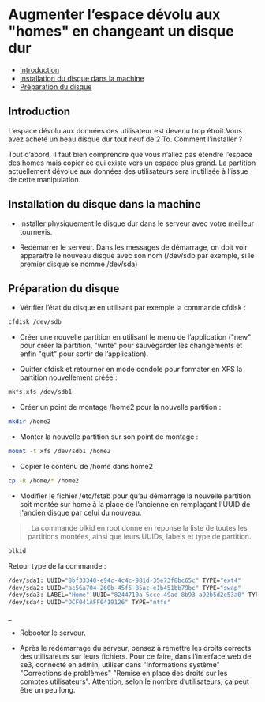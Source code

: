# Augmenter l’espace dévolu aux "homes" en changeant un disque dur

* [Introduction](#introduction)
* [Installation du disque dans la machine](#installation-du-disque-dans-la-machine)
* [Préparation du disque](#préparation-du-disque)

## Introduction

L’espace dévolu aux données des utilisateur est devenu trop étroit.Vous avez acheté un beau disque dur tout neuf de 2 To. Comment l’installer ?

Tout d’abord, il faut bien comprendre que vous n’allez pas étendre l’espace des homes mais copier ce qui existe vers un espace plus grand. La partition actuellement dévolue aux données des utilisateurs sera inutilisée à l’issue de cette manipulation.

## Installation du disque dans la machine

* Installer physiquement le disque dur dans le serveur avec votre meilleur tournevis.

* Redémarrer le serveur. Dans les messages de démarrage, on doit voir apparaître le nouveau disque avec son nom (/dev/sdb par exemple, si le premier disque se nomme /dev/sda)

## Préparation du disque

* Vérifier l’état du disque en utilisant par exemple la commande cfdisk :

```sh
cfdisk /dev/sdb
```

* Créer une nouvelle partition en utilisant le menu de l’application ("new" pour créer la partition, "write" pour sauvegarder les changements et enfin "quit" pour sortir de l’application).

* Quitter cfdisk et retourner en mode condole pour formater en XFS la partition nouvellement créée :

```sh
mkfs.xfs /dev/sdb1
```

* Créer un point de montage /home2 pour la nouvelle partition :

```sh
mkdir /home2
```

* Monter la nouvelle partition sur son point de montage :

```sh
mount -t xfs /dev/sdb1 /home2
```

* Copier le contenu de /home dans home2

```sh
cp -R /home/* /home2
```

* Modifier le fichier /etc/fstab pour qu’au démarrage la nouvelle partition soit montée sur home à la place de l’ancienne en remplaçant l'UUID de l'ancien disque par celui du nouveau.

>_La commande blkid en root donne en réponse la liste de toutes les partitions montées, ainsi que leurs UUIDs, labels et type de partition.

```sh
blkid
```
Retour type de la commande :

```sh
/dev/sda1: UUID="8bf33340-e94c-4c4c-981d-35e73f8bc65c" TYPE="ext4" 
/dev/sda2: UUID="ac56a704-260b-45f5-85ac-e1b451bb79bc" TYPE="swap" 
/dev/sda3: LABEL="Home" UUID="8244710a-5cce-49ad-8b93-a92b5d2e53a0" TYPE="ext4" 
/dev/sda4: UUID="DCF041AFF0419126" TYPE="ntfs" 
```
_

* Rebooter le serveur.

* Après le redémarrage du serveur, pensez à remettre les droits corrects des utilisateurs sur leurs fichiers. Pour ce faire, dans l’interface web de se3, connecté en admin, utiliser dans "Informations système" "Corrections de problèmes" "Remise en place des droits sur les comptes utilisateurs". Attention, selon le nombre d’utilisateurs, ça peut être un peu long.
